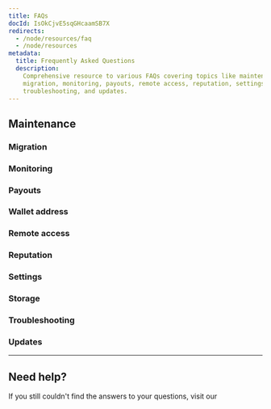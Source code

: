 ```yaml
---
title: FAQs
docId: IsOkCjvE5sqGHcaamSB7X
redirects:
  - /node/resources/faq
  - /node/resources
metadata:
  title: Frequently Asked Questions
  description:
    Comprehensive resource to various FAQs covering topics like maintenance,
    migration, monitoring, payouts, remote access, reputation, settings, storage,
    troubleshooting, and updates.
---
```


## Maintenance

[](docId:Zh_lD6UPciHT53wOWuAoD)

### Migration

[](docId:jEntWNvi2M6Eo74NICIJg)

[](docId:aKZt7A92CnGjPy1JY1YpF)

[](docId:PsB_5Yp43KeN0DszuE2DN)

[](docId:NGHe10jmn-kdgzTf3FUz0)

### Monitoring

[](docId:O68S24Iww4ZEnVk8yO7Mv)

[](docId:EeyBBKEeuNK5oqkB4EyU0)

### Payouts

[](docId:bG8Q88XbTvEPkzsuc02T8)

[](docId:2tLLmAjix5YnHHa1oflQp)

[](docId:TPy59W2Kvxsj50ERIZ1hU)

[](docId:3bVxz-N4BRC_YuNBRCUJK)

[](docId:ADB7HqQRe45givmFK7bfI)

[](docId:6xwcyBYTMDNojI58mxXSd)

### Wallet address

[](docId:66d6c295-53e4-4308-9cde-1c6193155f52)

[](docId:3a5981b3-588a-49ca-98d0-3eb7a2421af7)

[](docId:37344d79-8559-46e3-95c8-5848a9f2ddbd)

[](docId:a045be02-e05a-11ef-9338-6045bd1fa4e3)

[](docId:857f3c8c-43ca-476a-9b2f-4883c415bcbf)

### Remote access

[](docId:pueo_P_wgMERT0DdEn2pr)

[](docId:PPSiUfbbgY0-Y6zvw9I_y)

[](docId:mZulkrp1H1Igv1BBTPsTC)

### Reputation

[](docId:p7qPegEKWZtjlC0fKCRB7)

### Settings

[](docId:NX30Zzpr870-px_UDpHvu)

[](docId:F2toWlqC-Xf3tEtzt29B6)

[](docId:nZeFxmawYPdgkwUPy6f9s)

[](docId:bMlttgapdFJxCNAULJDIv)

[](docId:jA6Jl8XzCR1nc4_WyJj1a)

[](docId:gDXZgLlP_rcSW8SuflgqS)

### Storage

[](docId:nANEIimWey3FXPFuGrJdN)

[](docId:nIbn-DMd7221Ozj7MJhV-)

### Troubleshooting

[](docId:M-Yv2DFc-OFZ4r9Q8b8HY)

[](docId:52ea9ae6-74e2-41b4-88f1-4b1230ec27da)

### Updates

[](docId:CfmXIRjM5X5Sh8KDGC1qF)

---

## Need help?

If you still couldn't find the answers to your questions, visit our [](docId:h0GeE0-z8ta1rOlKLL7lL)
